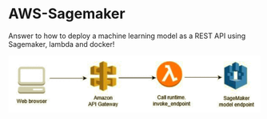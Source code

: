 # AWS-Sagemaker
Answer to how to deploy a machine learning model as a REST API using Sagemaker, lambda and docker!

<img src='https://github.com/MvMukesh/AWS-Sagemaker/blob/main/images/flow1.png'>
